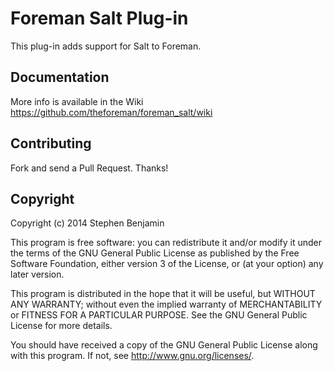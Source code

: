 # Foreman Salt Plug-in

This plug-in adds support for Salt to Foreman. 

## Documentation

More info is available in the Wiki https://github.com/theforeman/foreman_salt/wiki

## Contributing

Fork and send a Pull Request. Thanks!

## Copyright

Copyright (c) 2014 Stephen Benjamin

This program is free software: you can redistribute it and/or modify
it under the terms of the GNU General Public License as published by
the Free Software Foundation, either version 3 of the License, or
(at your option) any later version.

This program is distributed in the hope that it will be useful,
but WITHOUT ANY WARRANTY; without even the implied warranty of
MERCHANTABILITY or FITNESS FOR A PARTICULAR PURPOSE.  See the
GNU General Public License for more details.

You should have received a copy of the GNU General Public License
along with this program.  If not, see <http://www.gnu.org/licenses/>.

